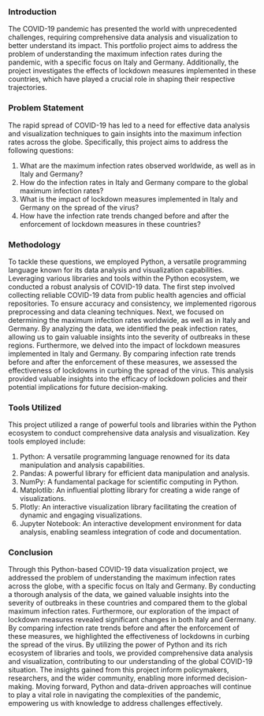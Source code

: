 ### Introduction

The COVID-19 pandemic has presented the world with unprecedented challenges, requiring comprehensive data analysis and visualization to better understand its impact. This portfolio project aims to address the problem of understanding the maximum infection rates during the pandemic, with a specific focus on Italy and Germany. Additionally, the project investigates the effects of lockdown measures implemented in these countries, which have played a crucial role in shaping their respective trajectories.

### Problem Statement
The rapid spread of COVID-19 has led to a need for effective data analysis and visualization techniques to gain insights into the maximum infection rates across the globe. Specifically, this project aims to address the following questions:
1.	What are the maximum infection rates observed worldwide, as well as in Italy and Germany?
2.	How do the infection rates in Italy and Germany compare to the global maximum infection rates?
3.	What is the impact of lockdown measures implemented in Italy and Germany on the spread of the virus?
4.	How have the infection rate trends changed before and after the enforcement of lockdown measures in these countries?

### Methodology

To tackle these questions, we employed Python, a versatile programming language known for its data analysis and visualization capabilities. Leveraging various libraries and tools within the Python ecosystem, we conducted a robust analysis of COVID-19 data.
The first step involved collecting reliable COVID-19 data from public health agencies and official repositories. To ensure accuracy and consistency, we implemented rigorous preprocessing and data cleaning techniques.
Next, we focused on determining the maximum infection rates worldwide, as well as in Italy and Germany. By analyzing the data, we identified the peak infection rates, allowing us to gain valuable insights into the severity of outbreaks in these regions.
Furthermore, we delved into the impact of lockdown measures implemented in Italy and Germany. By comparing infection rate trends before and after the enforcement of these measures, we assessed the effectiveness of lockdowns in curbing the spread of the virus. This analysis provided valuable insights into the efficacy of lockdown policies and their potential implications for future decision-making.

### Tools Utilized

This project utilized a range of powerful tools and libraries within the Python ecosystem to conduct comprehensive data analysis and visualization. Key tools employed include:
1.	Python: A versatile programming language renowned for its data manipulation and analysis capabilities.
2.	Pandas: A powerful library for efficient data manipulation and analysis.
3.	NumPy: A fundamental package for scientific computing in Python.
4.	Matplotlib: An influential plotting library for creating a wide range of visualizations.
5.	Plotly: An interactive visualization library facilitating the creation of dynamic and engaging visualizations.
6.	Jupyter Notebook: An interactive development environment for data analysis, enabling seamless integration of code and documentation.

### Conclusion

Through this Python-based COVID-19 data visualization project, we addressed the problem of understanding the maximum infection rates across the globe, with a specific focus on Italy and Germany. By conducting a thorough analysis of the data, we gained valuable insights into the severity of outbreaks in these countries and compared them to the global maximum infection rates.
Furthermore, our exploration of the impact of lockdown measures revealed significant changes in both Italy and Germany. By comparing infection rate trends before and after the enforcement of these measures, we highlighted the effectiveness of lockdowns in curbing the spread of the virus.
By utilizing the power of Python and its rich ecosystem of libraries and tools, we provided comprehensive data analysis and visualization, contributing to our understanding of the global COVID-19 situation. The insights gained from this project inform policymakers, researchers, and the wider community, enabling more informed decision-making. Moving forward, Python and data-driven approaches will continue to play a vital role in navigating the complexities of the pandemic, empowering us with knowledge to address challenges effectively.

